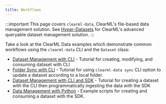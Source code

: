 ```yaml
---
title: Workflows 
---
```


:::important
This page covers `clearml-data`, ClearML's file-based data management solution.
See [Hyper-Datasets](../../hyperdatasets/overview.md) for ClearML's advanced queryable dataset management solution.
:::

Take a look at the ClearML Data examples which demonstrate common workflows using the `clearml-data` CLI and the 
`Dataset` class:
* [Dataset Management with CLI](data_man_simple.md) - Tutorial for creating, modifying, and consuming dataset with CLI
* [Folder Sync with CLI](data_man_folder_sync.md) - Tutorial for using `clearml-data sync` CLI option to update a dataset according 
  to a local folder.
* [Dataset Management with CLI and SDK](data_man_cifar_classification.md) - Tutorial for creating a dataset with the CLI
  then programmatically ingesting the data with the SDK
* [Data Management with Python](data_man_python.md) - Example scripts for creating and consuming a dataset with the SDK. 
